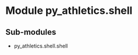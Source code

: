 Module py_athletics.shell
=========================

Sub-modules
-----------
* py_athletics.shell.shell